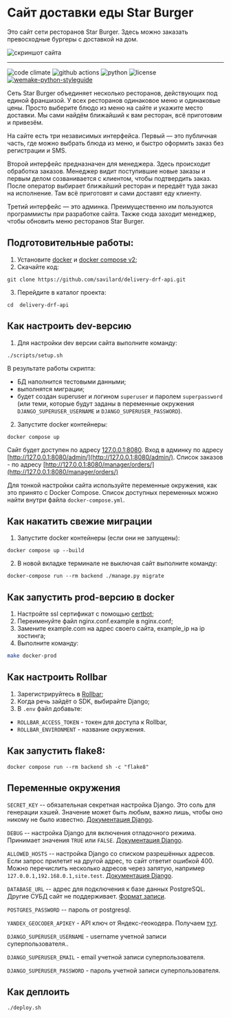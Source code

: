 # Сайт доставки еды Star Burger

Это сайт сети ресторанов Star Burger. Здесь можно заказать превосходные бургеры с доставкой на дом.

![скриншот сайта](https://dvmn.org/filer/canonical/1594651635/686/)

---

![code climate](https://img.shields.io/codeclimate/maintainability/savilard/delivery-drf-api?style=for-the-badge)
![github actions](https://img.shields.io/github/workflow/status/savilard/delivery-drf-api/test/main?style=for-the-badge)
![python](https://img.shields.io/badge/python-3.9-brightgreen?style=for-the-badge)
![license](https://img.shields.io/github/license/savilard/delivery-drf-api?style=for-the-badge)
[![wemake-python-styleguide](https://img.shields.io/badge/style-wemake-000000.svg?style=for-the-badge)](https://github.com/wemake-services/wemake-python-styleguide)


Сеть Star Burger объединяет несколько ресторанов, действующих под единой франшизой. У всех ресторанов одинаковое меню и одинаковые цены. Просто выберите блюдо из меню на сайте и укажите место доставки. Мы сами найдём ближайший к вам ресторан, всё приготовим и привезём.

На сайте есть три независимых интерфейса. Первый — это публичная часть, где можно выбрать блюда из меню, и быстро оформить заказ без регистрации и SMS.

Второй интерфейс предназначен для менеджера. Здесь происходит обработка заказов. Менеджер видит поступившие новые заказы и первым делом созванивается с клиентом, чтобы подтвердить заказ. После оператор выбирает ближайший ресторан и передаёт туда заказ на исполнение. Там всё приготовят и сами доставят еду клиенту.

Третий интерфейс — это админка. Преимущественно им пользуются программисты при разработке сайта. Также сюда заходит менеджер, чтобы обновить меню ресторанов Star Burger.

## Подготовительные работы:
1. Установите [docker](https://docs.docker.com/get-docker/) и [docker compose v2](https://docs.docker.com/compose/cli-command/#installing-compose-v2);
2. Скачайте код:
```shell
git clone https://github.com/savilard/delivery-drf-api.git
```
3. Перейдите в каталог проекта:
```shell
cd  delivery-drf-api
```

## Как настроить dev-версию
1. Для настройки dev версии сайта выполните команду:
```shell
./scripts/setup.sh
```
В результате работы скрипта:
- БД наполнится тестовыми данными;
- выполнятся миграции;
- будет создан superuser и логином `superuser` и паролем `superpassword` (или теми, которые будут заданы в переменные окружения `DJANGO_SUPERUSER_USERNAME` и `DJANGO_SUPERUSER_PASSWORD`).

2. Запустите docker контейнеры:
```shell
docker compose up
```

Сайт будет доступен по адресу [127.0.0.1:8080](http://127.0.0.1:8080). Вход в админку по адресу [http://127.0.0.1:8080/admin/](http://127.0.0.1:8080/admin/). Список заказов - по адресу [http://127.0.0.1:8080/manager/orders/](http://127.0.0.1:8080/manager/orders/)

Для тонкой настройки сайта используйте переменные окружения, как это принято с Docker Compose. Список доступных переменных можно найти внутри файла `docker-compose.yml`.


## Как накатить свежие миграции
1. Запустите docker контейнеры (если они не запущены):
```shell
docker compose up --build
```
2. В новой вкладке терминале не выключая сайт выполните команду:
```shell
docker-compose run --rm backend ./manage.py migrate
```

## Как запустить prod-версию в docker
1. Настройте ssl сертификат с помощью [certbot](https://certbot.eff.org/);
2. Переименуйте файл nginx.conf.example в nginx.conf;
3. Замените example.com на адрес своего сайта, example_ip на ip хостинга;
4. Выполните команду:
```bash
make docker-prod
```


## Как настроить Rollbar

1. Зарегистрируйтесь в [Rollbar](https://rollbar.com/);
2. Когда речь зайдёт о SDK, выбирайте Django;
3. В `.env` файл добавьте:
- `ROLLBAR_ACCESS_TOKEN` - токен для доступа к Rollbar,
- `ROLLBAR_ENVIRONMENT` - название окружения.


## Как запустить flake8:
```shell
docker compose run --rm backend sh -c "flake8"
```


## Переменные окружения
`SECRET_KEY` -- обязательная секретная настройка Django. Это соль для генерации хэшей. Значение может быть любым, важно лишь, чтобы оно никому не было известно. [Документация Django](https://docs.djangoproject.com/en/3.2/ref/settings/#secret-key).

`DEBUG` -- настройка Django для включения отладочного режима. Принимает значения `TRUE` или `FALSE`. [Документация Django](https://docs.djangoproject.com/en/3.2/ref/settings/#std:setting-DEBUG).

`ALLOWED_HOSTS` -- настройка Django со списком разрешённых адресов. Если запрос прилетит на другой адрес, то сайт ответит ошибкой 400. Можно перечислить несколько адресов через запятую, например `127.0.0.1,192.168.0.1,site.test`. [Документация Django](https://docs.djangoproject.com/en/3.2/ref/settings/#allowed-hosts).

`DATABASE_URL` -- адрес для подключения к базе данных PostgreSQL. Другие СУБД сайт не поддерживает. [Формат записи](https://github.com/jacobian/dj-database-url#url-schema).

`POSTGRES_PASSWORD` -- пароль от postgresql.

`YANDEX_GEOCODER_APIKEY` - API ключ от Яндекс-геокодера. Получаем [тут](https://developer.tech.yandex.ru/).

`DJANGO_SUPERUSER_USERNAME` - username учетной записи суперпользователя..

`DJANGO_SUPERUSER_EMAIL` - email учетной записи суперпользователя.

`DJANGO_SUPERUSER_PASSWORD` - пароль учетной записи суперпользователя.


## Как деплоить
```shell
./deploy.sh
```
